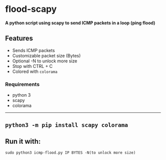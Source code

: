 # flood-scapy
**A python script using scapy to send ICMP packets in a loop (ping flood)**

## Features
- Sends ICMP packets
- Customizable packet size (Bytes)
- Optional -N to unlock more size
- Stop with CTRL + C
- Colored with `colorama`

### Requirements
- python 3
- scapy
- colorama

---
`python3 -m pip install scapy colorama`
---
Run it with:
---
`sudo python3 icmp-flood.py IP BYTES -N(to unlock more size)`
